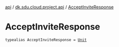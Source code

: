 [api](../index.md) / [dk.sdu.cloud.project.api](index.md) / [AcceptInviteResponse](./-accept-invite-response.md)

# AcceptInviteResponse

`typealias AcceptInviteResponse = `[`Unit`](https://kotlinlang.org/api/latest/jvm/stdlib/kotlin/-unit/index.html)